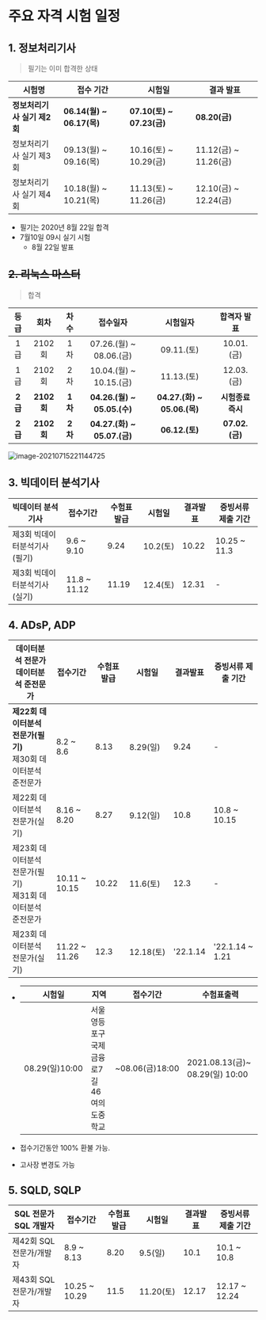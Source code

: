 # 주요 자격 시험 일정

## 1. 정보처리기사

> 필기는 이미 합격한 상태

| 시험명                      | 접수 기간                 | 시험일                    | 결과 발표             |
| --------------------------- | ------------------------- | ------------------------- | --------------------- |
| **정보처리기사 실기 제2회** | **06.14(월) ~ 06.17(목)** | **07.10(토) ~ 07.23(금)** | **08.20(금)**         |
| 정보처리기사 실기 제3회     | 09.13(월) ~ 09.16(목)     | 10.16(토) ~ 10.29(금)     | 11.12(금) ~ 11.26(금) |
| 정보처리기사 실기 제4회     | 10.18(월) ~ 10.21(목)     | 11.13(토) ~ 11.26(금)     | 12.10(금) ~ 12.24(금) |

- 필기는 2020년 8월 22일 합격
- 7월10일 09시 실기 시험
  - 8월 22일 발표



## ~~2. 리눅스 마스터~~

> 합격

|  등급   |    회차    |  차수   |          접수일자           |          시험일자           |    합격자 발표    |
| :-----: | :--------: | :-----: | :-------------------------: | :-------------------------: | :---------------: |
|   1급   |   2102회   |   1차   |   07.26.(월) ~ 08.06.(금)   |         09.11.(토)          |    10.01.(금)     |
|   1급   |   2102회   |   2차   |   10.04.(월) ~ 10.15.(금)   |         11.13.(토)          |    12.03.(금)     |
| **2급** | **2102회** | **1차** | **04.26.(월) ~ 05.05.(수)** | **04.27.(화) ~ 05.06.(목)** | **시험종료 즉시** |
| **2급** | **2102회** | **2차** | **04.27.(화) ~ 05.07.(금)** |       **06.12.(토)**        |  **07.02.(금)**   |

![image-20210715221144725](C:\Users\dwinf\AppData\Roaming\Typora\typora-user-images\image-20210715221144725.png)



## 3. 빅데이터 분석기사

| 빅데이터 분석기사            | 접수기간     | 수험표발급 | 시험일   | 결과발표 | 증빙서류 제출 기간 |
| ---------------------------- | ------------ | ---------- | -------- | -------- | ------------------ |
| 제3회 빅데이터분석기사(필기) | 9.6 ~ 9.10   | 9.24       | 10.2(토) | 10.22    | 10.25 ~ 11.3       |
| 제3회 빅데이터분석기사(실기) | 11.8 ~ 11.12 | 11.19      | 12.4(토) | 12.31    | -                  |



## 4. ADsP, ADP

| 데이터분석 전문가<br/>데이터분석 준전문가                    | 접수기간      | 수험표발급 | 시험일    | 결과발표 | 증빙서류 제출 기간 |
| ------------------------------------------------------------ | ------------- | ---------- | --------- | -------- | ------------------ |
| **제22회 데이터분석 전문가(필기)**<br />제30회 데이터분석 준전문가 | 8.2 ~ 8.6     | 8.13       | 8.29(일)  | 9.24     | -                  |
| 제22회 데이터분석 전문가(실기)                               | 8.16 ~ 8.20   | 8.27       | 9.12(일)  | 10.8     | 10.8 ~ 10.15       |
| 제23회 데이터분석 전문가(필기)<br />제31회 데이터분석 준전문가 | 10.11 ~ 10.15 | 10.22      | 11.6(토)  | 12.3     | -                  |
| 제23회 데이터분석 전문가(실기)                               | 11.22 ~ 11.26 | 12.3       | 12.18(토) | '22.1.14 | '22.1.14 ~ 1.21    |

- | 시험일         | 지역                                        | 접수기간        | 수험표출력                      |
  | -------------- | ------------------------------------------- | --------------- | ------------------------------- |
  | 08.29(일)10:00 | 서울 영등포구 국제금융로7길 46 여의도중학교 | ~08.06(금)18:00 | 2021.08.13(금)~ 08.29(일) 10:00 |

- 접수기간동안 100% 환불 가능.
- 고사장 변경도 가능

## 5. SQLD, SQLP

| SQL 전문가<br/>SQL 개발자 | 접수기간      | 수험표발급 | 시험일    | 결과발표 | 증빙서류 제출 기간 |
| ------------------------- | ------------- | ---------- | --------- | -------- | ------------------ |
| 제42회 SQL 전문가/개발자  | 8.9 ~ 8.13    | 8.20       | 9.5(일)   | 10.1     | 10.1 ~ 10.8        |
| 제43회 SQL 전문가/개발자  | 10.25 ~ 10.29 | 11.5       | 11.20(토) | 12.17    | 12.17 ~ 12.24      |
